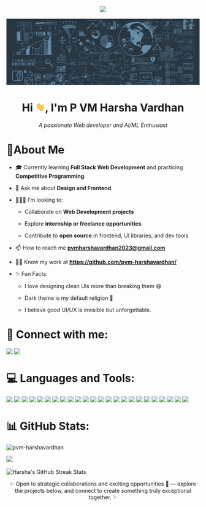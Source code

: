 <p align='center'><img  src="https://readme-typing-svg.herokuapp.com?duration=5000&center=true&vCenter=true&width=800&height=30&lines=Welcome+to+my+Github+Account..." /></p>

<p><img src="banner.png"> </p>

<h1 align="center">Hi <img src="https://raw.githubusercontent.com/ABSphreak/ABSphreak/master/gifs/Hi.gif" width="25">, I'm P VM Harsha Vardhan </h1>

<h6 align="center">A passionate Web developer and AI/ML Enthusiast</h6>

# 🤵About Me

- 🎓 Currently learning **Full Stack Web Development** and practicing **Competitive Programming**.

- 💬 Ask me about **Design and Frontend**

- 🧑‍🤝‍🧑 I’m looking to:

    - Collaborate on **Web Development projects**

    - Explore **internship or freelance opportunities**
    
    - Contribute to **open source** in frontend, UI libraries, and dev tools

- 📫 How to reach me **pvmharshavardhan2023@gmail.com**

- 👨‍💻 Know my work at **https://github.com/pvm-harshavardhan/**

- ✨ Fun Facts:

    - I love designing clean UIs more than breaking them 😄

    - Dark theme is my default religion 🖤

    - I believe good UI/UX is invisible but unforgettable.

# 🤝 Connect with me:

<p>
<a href="https://linkedin.com/in/pvmharsha-vardhan" target="_blank" style="text-decoration: none;"><img src="https://img.shields.io/badge/LinkedIn-0a66c2?style=for-the-badge&logo=linkedin&logoColor=white" /></a>
<a href="https://x.com/pvm_harsha" target="_blank" style="text-decoration: none;"><img src="https://img.shields.io/badge/X-181717?style=for-the-badge&logo=x&logoColor=white" /></a>
</p>


# 💻 Languages and Tools:
<p>

  <!-- Programming Languages -->
  <img src="https://img.shields.io/badge/C-00599C?style=for-the-badge&logo=c&logoColor=white"/>
  <img src="https://img.shields.io/badge/C++-00599C?style=for-the-badge&logo=c%2B%2B&logoColor=white"/>
  <img src="https://img.shields.io/badge/JAVA-ED8B00?style=for-the-badge&logo=java&logoColor=white"/>
  <img src="https://img.shields.io/badge/PYTHON-FFD43B?style=for-the-badge&logo=python&logoColor=blue"/>

  <!-- Databases -->
  <img src="https://img.shields.io/badge/MYSQL-4479A1?style=for-the-badge&logo=mysql&logoColor=white"/>
  <img src="https://img.shields.io/badge/ORACLE_SQL-F00000?style=for-the-badge&logo=oracle&logoColor=white"/>

  <!-- Web Development -->
  <img src="https://img.shields.io/badge/HTML5-E34F26?style=for-the-badge&logo=html5&logoColor=white"/>
  <img src="https://img.shields.io/badge/CSS3-1572B6?style=for-the-badge&logo=css3&logoColor=white"/>
  <img src="https://img.shields.io/badge/JAVASCRIPT-F7DF1E?style=for-the-badge&logo=javascript&logoColor=black"/>
  <img src="https://img.shields.io/badge/REACT-61DAFB?style=for-the-badge&logo=react&logoColor=black"/>
  <img src="https://img.shields.io/badge/BOOTSTRAP-7952B3?style=for-the-badge&logo=bootstrap&logoColor=white"/>
  <img src="https://img.shields.io/badge/TAILWIND-06B6D4?style=for-the-badge&logo=tailwind-css&logoColor=white"/>

  <!-- Tools & Platforms -->
  <img src="https://img.shields.io/badge/GIT-F05032?style=for-the-badge&logo=git&logoColor=white"/>
  <img src="https://img.shields.io/badge/GITHUB-181717?style=for-the-badge&logo=github&logoColor=white"/>
  <img src="https://img.shields.io/badge/POSTMAN-FF6C37?style=for-the-badge&logo=postman&logoColor=white"/>
  <img src="https://img.shields.io/badge/VSCODE-007ACC?style=for-the-badge&logo=visual-studio-code&logoColor=white"/>
  <img src="https://img.shields.io/badge/JUPYTER-F37626?style=for-the-badge&logo=jupyter&logoColor=white"/>
  <img src="https://img.shields.io/badge/GOOGLE COLAB-F9AB00?style=for-the-badge&logo=google-colab&logoColor=black"/>
  <img src="https://img.shields.io/badge/MICROSOFT_OFFICE-D83B01?style=for-the-badge&logo=microsoft-office&logoColor=white"/>

  <!-- Python Libraries -->
  <img src="https://img.shields.io/badge/NUMPY-013243?style=for-the-badge&logo=numpy&logoColor=white"/>
  <img src="https://img.shields.io/badge/PANDAS-150458?style=for-the-badge&logo=pandas&logoColor=white"/>
  <img src="https://img.shields.io/badge/MATPLOTLIB-e8e8e8?style=for-the-badge&logo=matplotlib&logoColor=black"/>
  <img src="https://img.shields.io/badge/SCIKIT_LEARN-F7931E?style=for-the-badge&logo=scikit-learn&logoColor=white"/>
  <img src="https://img.shields.io/badge/KERAS-D00000?style=for-the-badge&logo=keras&logoColor=white"/>

</p>

# 📊 GitHub Stats:
<p><img src="https://github-readme-stats.vercel.app/api/top-langs?username=pvm-harshavardhan&show_icons=true&locale=en&bg_color=000000&layout=compact&theme=dark&title_color=79ff97&text_color=FFFFFF"alt="pvm-harshavardhan"/></p>
<p><img src="https://github-readme-stats.vercel.app/api?username=pvm-harshavardhan&bg_color=000000&theme=dark&title_color=79ff97&text_color=FFFFFF&line&show_icons=true&locale=en&layout=compact"></p>
<p><img src="https://github-readme-streak-stats.herokuapp.com?user=pvm-harshavardhan&theme=dark&background=000000"alt="Harsha's GitHub Streak Stats" /></p>

<p align="center">✨ Open to strategic collaborations and exciting opportunities  🚀 — explore the projects below, and connect to create something truly exceptional together. ✨</p>
